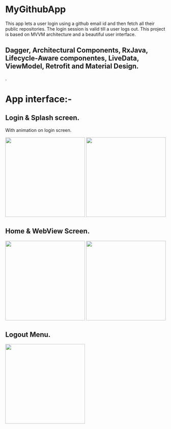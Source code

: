 # MyGithubApp


This app lets a user login using a github email id and then fetch all their public repositories. The login session is valid till a user logs out.
This project is based on MVVM architecture and a beautiful user interface.

## Dagger, Architectural Components,  RxJava, Lifecycle-Aware componentes, LiveData, ViewModel, Retrofit and Material Design.
.


# App interface:-

## Login & Splash screen.
With animation on login screen.

<img src="https://user-images.githubusercontent.com/39986507/113983065-22554880-9867-11eb-8ccd-c691174b029f.png" width="250">  <img src="https://user-images.githubusercontent.com/39986507/113983094-2aad8380-9867-11eb-9cfd-4f65b8cb5e2b.png" width="250">   

## Home & WebView Screen.
<img src="https://user-images.githubusercontent.com/39986507/113983087-28e3c000-9867-11eb-8f84-5f36333b73ef.png" width="250">  <img src="https://user-images.githubusercontent.com/39986507/114000807-f3e06900-9878-11eb-891b-2d9d28822474.png" width="250"> 

## Logout Menu.

<img src="https://user-images.githubusercontent.com/39986507/113983083-27b29300-9867-11eb-87d6-53407917d913.png" width="250">


